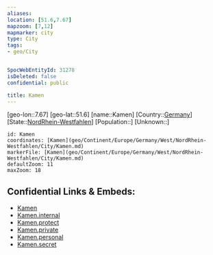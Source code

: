 ```yaml
---
aliases: 
location: [51.6,7.67]
mapzoom: [7,12] 
mapmarker: city 
type: City
tags:
- geo/City


SpocWebEntityId: 31278
isDeleted: false
confidential: public

title: Kamen
---
```

[geo-lon::7.67]
[geo-lat::51.6]
[name::Kamen]
[Country::[Germany](geo/Continent/Europe/Germany.md)]
[State::[NordRhein-Westfahlen](NordRhein-Westfahlen)]
[Population::]
[Unknown::]


```leaflet
id: Kamen
coordinates: [Kamen](geo/Continent/Europe/Germany/West/NordRhein-Westfahlen/City/Kamen.md)
markerFile: [Kamen](geo/Continent/Europe/Germany/West/NordRhein-Westfahlen/City/Kamen.md)
defaultZoom: 11 
maxZoom: 18
```


## Confidential Links & Embeds: 
- [Kamen](../../../../../../../../_public/geo/Continent/Europe/Germany/West/NordRhein-Westfahlen/City/Kamen.md) 
- [Kamen.internal](../../../../../../../../_internal/geo/Continent/Europe/Germany/West/NordRhein-Westfahlen/City/Kamen.internal.md) 
- [Kamen.protect](../../../../../../../../_protect/geo/Continent/Europe/Germany/West/NordRhein-Westfahlen/City/Kamen.protect.md) 
- [Kamen.private](../../../../../../../../_private/geo/Continent/Europe/Germany/West/NordRhein-Westfahlen/City/Kamen.private.md) 
- [Kamen.personal](../../../../../../../../_personal/geo/Continent/Europe/Germany/West/NordRhein-Westfahlen/City/Kamen.personal.md) 
- [Kamen.secret](../../../../../../../../_secret/geo/Continent/Europe/Germany/West/NordRhein-Westfahlen/City/Kamen.secret.md) 
